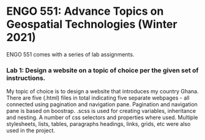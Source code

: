 # ENGO 551: Advance Topics on Geospatial Technologies (Winter 2021)

ENGO 551 comes with a series of lab assignments.

### Lab 1: Design a website on a topic of choice per the given set of instructions.
My topic of choice is to design a website that introduces my country Ghana.
There are five (.html) files in total indicating five separate webpages - all connected
using pagination and navigation pane. Pagination and navigation pane is based on boostrap.
.scss is used for creating variables, inheritance and nesting. A number of css selectors and properties where used. Multiple stylesheets, lists, tables, paragraphs headings, links, grids, etc were also used in the project.
